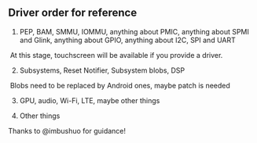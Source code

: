 ## Driver order for reference

1) PEP, BAM, SMMU, IOMMU, anything about PMIC, anything about SPMI and Glink, anything about GPIO, anything about I2C, SPI and UART

​    At this stage, touchscreen will be available if you provide a driver.

 

2) Subsystems, Reset Notifier, Subsystem blobs, DSP

​    Blobs need to be replaced by Android ones, maybe patch is needed

 

3) GPU, audio, Wi-Fi, LTE, maybe other things

 

4) Other things

 

Thanks to @imbushuo for guidance!